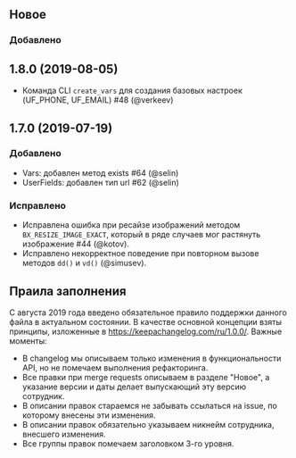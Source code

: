 ## Новое

### Добавлено

## 1.8.0 (2019-08-05)

- Команда CLI `create_vars` для создания базовых настроек (UF_PHONE, UF_EMAIL) #48 (@verkeev)

## 1.7.0 (2019-07-19)

### Добавлено

- Vars: добавлен метод exists #64 (@selin)
- UserFields: добавлен тип url #62 (@selin)

### Исправлено

- Исправлена ошибка при ресайзе изображений методом `BX_RESIZE_IMAGE_EXACT`, который в ряде случаев мог растянуть изображение #44 (@kotov).
- Исправлено некорректное поведение при повторном вызове методов `dd()` и `vd()` (@simusev). 

## Праила заполнения

С августа 2019 года введено обязательное правило поддержки данного файла в актуальном состоянии. В качестве основной концепции взяты принципы, изложенные в https://keepachangelog.com/ru/1.0.0/. Важные моменты:

* В changelog мы описываем только изменения в функциональности API, но не помечаем выполнения рефакторинга.
* Все правки при merge requests описываем в разделе "Новое", а указание версии и даты делает выпускающий эту версию сотрудник.
* В описании правок стараемся не забывать ссылаться на issue, по которому внесены эти изменения.
* В описании правок обязательно указываем никнейм сотрудника, внесшего изменения.
* Все группы правок помечаем заголовком 3-го уровня.

